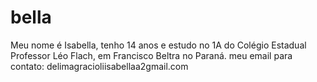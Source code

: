 # bella
Meu nome é Isabella, tenho 14 anos e estudo no 1A do Colégio Estadual Professor Léo Flach, em Francisco Beltra no Paraná.
meu email para contato: delimagracioliisabellaa2gmail.com


